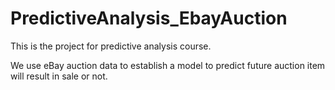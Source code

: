 # PredictiveAnalysis_EbayAuction
This is the project for predictive analysis course.

We use eBay auction data to establish a model to predict future auction item will result in sale or not.
